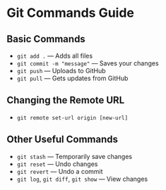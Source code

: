 # Git Commands Guide
 
## Basic Commands
- `git add .` — Adds all files
- `git commit -m "message"` — Saves your changes
- `git push` — Uploads to GitHub
- `git pull` — Gets updates from GitHub
 
## Changing the Remote URL
- `git remote set-url origin [new-url]`
 
## Other Useful Commands
- `git stash` — Temporarily save changes
- `git reset` — Undo changes
- `git revert` — Undo a commit
- `git log`, `git diff`, `git show` — View changes
